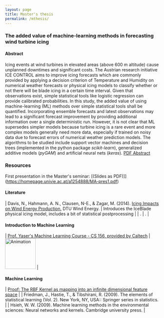 ```yaml
---
layout: page
title: Master's thesis
permalink: /mthesis/
---
```


### The added value of machine-learning methods in forecasting wind turbine icing
#### Abstract

Icing events at wind turbines in elevated areas (above 600 m altitude) cause unplanned downtimes and significant costs. The Austrian research initiative ICE CONTROL aims to improve icing forecasts which are commonly provided by applying a decision criterion of Temperature and Humidity on numerical weather forecasts or physical icing models to classify whether or not there will be blade icing in a certain time interval. Given that observations exist, simple statistical tools like logistic regression can provide calibrated probabilities.
In this study, the added value of using machine-learning (ML) methods over simple statistical tools shall be quantified. Incorporating ensemble forecasts and latest observations may lead to a significant forecast improvement by providing additional information over a single deterministic run. However, it is not clear that ML supersedes simpler models because turbine icing is a rare event and more complex models generally need more data, especially if trained on noisy data due to forecast errors of numerical weather prediction models. The algorithms to be studied include support vector machines and decision trees (implemented in the python package *scikit-learn*), generalized additive models (*pyGAM*) and artificial neural nets (*keras*).
[PDF Abstract](https://homepage.univie.ac.at/a1254888/MA-pres1-abstract.pdf)


### Resources
First presentation in the Master's seminar: [(Slides as PDF)]](https://homepage.univie.ac.at/a1254888/MA-pres1.pdf)

#### Literature

| Davis, N., Hahmann, A. N., Clausen, N-E., & Zagar, M. (2014). [Icing Impacts on Wind Energy Production.](http://orbit.dtu.dk/en/publications/icing-impacts-on-wind-energy-production(8dfa9669-5ac8-4997-bed4-aeeaae3b7061).html) DTU Wind Energy. | Introduces the IceBlade physical icing model, includes a bit of statistical postprocessing |
| . | . |


#### Introduction to Machine Learning

| [Prof. Yaser's Machine Learning Course - CS 156, provided by Caltech](https://www.youtube.com/playlist?list=PLD63A284B7615313A) |     <a href="https://www.youtube.com/playlist?list=PLD63A284B7615313A"><img src="https://i.ytimg.com/vi/FIbVs5GbBlQ/hqdefault.jpg?sqp=-oaymwEXCNACELwBSFryq4qpAwkIARUAAIhCGAE=&rs=AOn4CLCABp2TWr57I6xQmDuu4-1cQF6MAg" alt="Animation" height="100"/></a> |


#### Machine Learning

| [Proof: The RBF Kernel as mapping into an infinite dimensional feature space](http://pages.cs.wisc.edu/~matthewb/pages/notes/pdf/svms/RBFKernel.pdf) |
| Friedman, J., Hastie, T., & Tibshirani, R. (2009). The elements of statistical learning (Vol. 2). New York, NY, USA:: Springer series in statistics. |
| Hsieh, W. W. (2009). Machine learning methods in the environmental sciences: Neural networks and kernels. Cambridge university press. |

